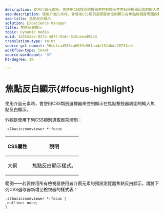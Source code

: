 ```yaml
---
description: 使用介面元素時，會使用CSS類別選擇器來控制顯示在焦點檢視器周圍的輸入焦點反白顯示。
seo-description: 使用介面元素時，會使用CSS類別選擇器來控制顯示在焦點檢視器周圍的輸入焦點反白顯示。
seo-title: 焦點反白顯示
solution: Experience Manager
title: 焦點反白顯示
topic: Dynamic media
uuid: 1b552aec-837a-4df4-91dc-615ceead92b3
translation-type: tm+mt
source-git-commit: 90cbfca4533ca6639e561aa4e1344bdd20731eef
workflow-type: tm+mt
source-wordcount: '97'
ht-degree: 1%

---
```



# 焦點反白顯示{#focus-highlight}

使用介面元素時，會使用CSS類別選擇器來控制顯示在焦點檢視器周圍的輸入焦點反白顯示。

<!--<a id="section_061E550C1C1D4DB2BD663A898895B38C"></a>-->

外觀是使用下列CSS類別選取器來控制：

```
.s7basiczoomviewer *:focus
```

<table id="table_94EE3F5BBE4547C0B4943471CEE7EDE4"> 
 <thead> 
  <tr> 
   <th colname="col1" class="entry"> <p> CSS屬性 </p> </th> 
   <th colname="col2" class="entry"> <p>說明 </p> </th> 
  </tr> 
 </thead>
 <tbody> 
  <tr> 
   <td colname="col1"> <p> <span class="codeph"> 大綱  </span> </p> </td> 
   <td colname="col2"> <p>焦點反白顯示樣式。 </p> </td> 
  </tr> 
 </tbody> 
</table>

範例——若要停用所有檢視器使用者介面元素的預設瀏覽器焦點反白顯示，請將下列CSS選取器新增至檢視器的樣式表：

```
.s7basiczoomviewer *:focus { 
 outline: none; 
}
```

